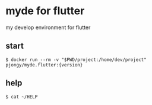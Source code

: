 # myde for flutter

my develop environment for flutter

## start
```
$ docker run --rm -v "$PWD/project:/home/dev/project" pjongy/myde.flutter:{version}
```

## help
```
$ cat ~/HELP
```
